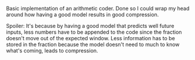 Basic implementation of an arithmetic coder.
Done so I could wrap my head around how having a good model results in good compression.


Spoiler: It's because by having a good model that predicts well future inputs, less numbers have to be appended to the code since the fraction doesn't move out of the expected window. Less information has to be stored in the fraction because the model doesn't need to much to know what's coming, leads to compression.
